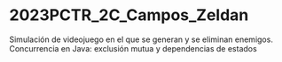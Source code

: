# 2023PCTR_2C_Campos_Zeldan
Simulación de videojuego en el que se generan y se eliminan enemigos. Concurrencia en Java: exclusión mutua y dependencias de estados
